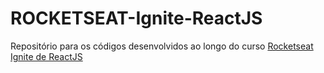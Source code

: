 # ROCKETSEAT-Ignite-ReactJS
Repositório para os códigos desenvolvidos ao longo do curso [Rocketseat Ignite de ReactJS](https://app.rocketseat.com.br/ignite/react-js-2022)

